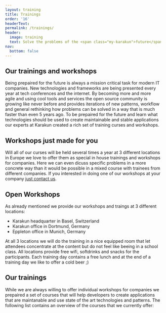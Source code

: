 ```yaml
---
layout: training
title: Trainings
order: '16'
headerText: 
permalink: /trainings/
header:
  image: training
  text: Solve the problems of the <span class="my-karakun">future</span>
nav:
  bottom: false
---
```

## Our trainings and workshops
Being prepaired for the future is always a mission critical task for modern IT companies. New technologies and
frameworks are being presented every year at tech conferences and the internet. By becoming more and more agile and
using cool tools and services the open source community is growing like never before and provides iterations of
new patterns, workflow and general rethinking how problems can be solved in a way that is much faster than even
5 years ago. To be prepaired for the future and learn what technologies should be used to create maintainable
and stable applications our experts at Karakun created a rich set of training curses and workshops.

## Workshops just made for you
Will all of our curses will be held several times a year at 3 different locations in Europe we love to offer them
as special in house trainings and workshops for companies. Here we can even dicuss specific problems in a more
concrete way than it would be possible in a mixed course with trainees from different companies. If you interested
in doing one of our workshops at your company [just contact us]((mailto:hendrik.ebbers@karakun.com)).

## Open Workshops
As already mentioned we provide our workshops and traings at 3 different locations:

* Karakun headquarter in Basel, Switzerland
* Karakun office in Dortmund, Germany
* Eppleton office in Munich, Germany

At all 3 locations we will do the training in a nice equipped room that let attendees concentrate at the content but
do not feel like beeing in a school class. All locations provide free wifi, softdrinks and snacks for the 
participants. Each training day contains a free lunch and at the end of a training day we like to offer a cold beer ;)

## Our trainings
While we are always willing to offer individual workshops for companies we prepaired a set of courses that will help developers to create applications that are maintanable and use state of the art technologies and patterns. The following list contains an overview of the courses that we currently offer:

